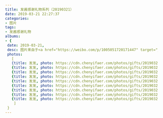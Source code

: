 ```yaml
---
title: 发酱感谢礼物系列（20190321）
date: 2019-03-21 22:27:37
categories:
- 图片
tags:
- 发酱感谢礼物
albums:
- {
 date: 2019-03-21, 
 desc: 图片来自于<a href="https://weibo.com/p/1005051720171447" target="_blank">quanmmmmm</a><br/> “谢谢皮包和扉页选的衣服，很好看呀，材质也很舒服，我这么拍可能看不出来，穿起来还挺有范的咧”​​​,
 photos: 
   [
   {title: 发发, photo: https://cdn.chenyifaer.com/photos/gifts/20190321/IMG_5760.JPG},
   {title: 发发, photo: https://cdn.chenyifaer.com/photos/gifts/20190321/IMG_5761.JPG},
   {title: 发发, photo: https://cdn.chenyifaer.com/photos/gifts/20190321/IMG_5762.JPG},
   {title: 发发, photo: https://cdn.chenyifaer.com/photos/gifts/20190321/IMG_5763.JPG},
   {title: 发发, photo: https://cdn.chenyifaer.com/photos/gifts/20190321/IMG_5764.JPG},
   {title: 发发, photo: https://cdn.chenyifaer.com/photos/gifts/20190321/IMG_5765.JPG},
   {title: 发发, photo: https://cdn.chenyifaer.com/photos/gifts/20190321/IMG_5766.JPG},
   {title: 发发, photo: https://cdn.chenyifaer.com/photos/gifts/20190321/IMG_5767.JPG},
   {title: 发发, photo: https://cdn.chenyifaer.com/photos/gifts/20190321/IMG_5768.JPG},
    ]
 }
---
```


